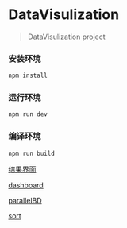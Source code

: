 # DataVisulization

> DataVisulization project


### 安装环境

```bash
npm install
```

### 运行环境

```bash
npm run dev
```

### 编译环境

```bash
npm run build
```

[结果界面](https://github.com/lulujianglab/DataVisualization/issues/1)

[dashboard](https://lulujianglab.github.io/DataVisualization/#/dashboard)

[parallelBD](https://lulujianglab.github.io/DataVisualization/#/parallelBD)

[sort](https://lulujianglab.github.io/DataVisualization/#/sort)
